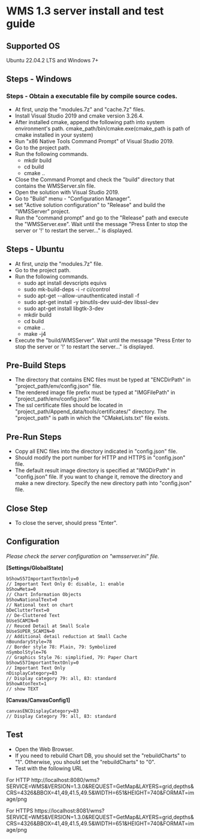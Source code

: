 
# WMS 1.3 server install and test guide

## Supported OS
  Ubuntu 22.04.2 LTS and Windows 7+

## Steps - Windows
### Steps - Obtain a executable file by compile source codes.
* At first, unzip the "modules.7z" and "cache.7z" files.
* Install Visual Studio 2019 and cmake version 3.26.4.
* After installed cmake, append the following path into system environment's path.
   cmake_path/bin/cmake.exe(cmake_path is path of cmake installed in your system)
* Run "x86 Native Tools Command Prompt" of Visual Studio 2019.
* Go to the project path.
* Run the following commands.
  - mkdir build
  - cd build
  - cmake ..
* Close the Command Prompt and check the "build" directory that contains the WMSServer.sln file.
* Open the solution with Visual Studio 2019.
* Go to "Build" menu - "Configuration Manager".
* set "Active solution configuration" to "Release" and build the "WMSServer" project.
* Run the "command prompt" and go to the "Release" path and execute the "WMSServer.exe".
  Wait until the message "Press Enter to stop the server or '!' to restart the server..." is displayed.

## Steps - Ubuntu
* At first, unzip the "modules.7z" file.
* Go to the project path.
* Run the following commands.
  - sudo apt install devscripts equivs
  - sudo mk-build-deps -i -r ci/control
  - sudo apt-get --allow-unauthenticated install -f
  - sudo apt-get install -y binutils-dev uuid-dev libssl-dev  
  - sudo apt-get install libgtk-3-dev
  - mkdir build
  - cd build
  - cmake ..
  - make -j4
* Execute the "build/WMSServer".
  Wait until the message "Press Enter to stop the server or '!' to restart the server..." is displayed.

## Pre-Build Steps
* The directory that contains ENC files must be typed at "ENCDirPath" in "project_path/env/config.json" file.  
* The rendered image file prefix must be typed at "IMGFilePath" in "project_path/env/config.json" file.
* The ssl certificate files should be located in "project_path/Append_data/tools/certificates/" directory.
The "project_path" is path in which the "CMakeLists.txt" file exists.

## Pre-Run Steps
* Copy all ENC files into the directory indicated in "config.json" file.
* Should modify the port number for HTTP and HTTPS in "config.json" file.
* The default result image directory is specified at "IMGDirPath" in "config.json" file.
  If you want to change it, remove the directory and make a new directory. Specify the new directory path into "config.json" file.

## Close Step
* To close the server, should press "Enter".

## Configuration
*Please check the server configuration on "wmsserver.ini" file.*

  **[Settings/GlobalState]**
  
    bShowS57ImportantTextOnly=0 	
    // Important Text Only 0: disable, 1: enable
    bShowMeta=0 					        
    // Chart Information Objects
    bShowNationalText=0 			    
    // National text on chart
    bDeClutterText=0 				      
    // De-Cluttered Text
    bUseSCAMIN=0 					        
    // Reuced Detail at Small Scale
    bUseSUPER_SCAMIN=0 				    
    // Additional detail reduction at Small Cache
    nBoundaryStyle=78 				    
    // Border style 78: Plain, 79: Symbolized
    nSymbolStyle=76 				      
    // Graphics Style 76: simplified, 79: Paper Chart
    bShowS57ImportantTextOnly=0 	
    // Important Text Only
    nDisplayCategory=83 			    
    // Display category 79: all, 83: standard
    bShowAtonText=1 				      
    // show TEXT

  **[Canvas/CanvasConfig1]**
  
    canvasENCDisplayCategory=83 		    
    // Display Category 79: all, 83: standard 

## Test
* Open the Web Browser.
* If you need to rebuild Chart DB, you should set the "rebuildCharts" to "1". Otherwise, you should set the "rebuildCharts" to "0".
* Test with the following URL

For HTTP
  http://localhost:8080/wms?SERVICE=WMS&VERSION=1.3.0&REQUEST=GetMap&LAYERS=grid,depths&CRS=4326&BBOX=41,49,41.5,49.5&WIDTH=651&HEIGHT=740&FORMAT=image/png

For HTTPS
  https://localhost:8081/wms?SERVICE=WMS&VERSION=1.3.0&REQUEST=GetMap&LAYERS=grid,depths&CRS=4326&BBOX=41,49,41.5,49.5&WIDTH=651&HEIGHT=740&FORMAT=image/png
